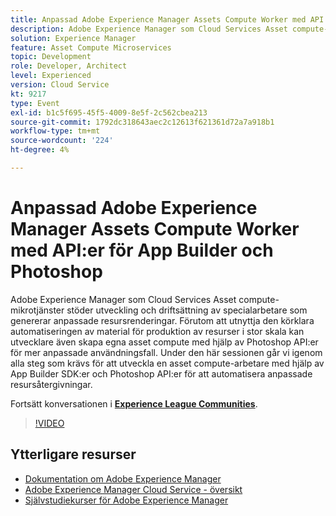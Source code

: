 ```yaml
---
title: Anpassad Adobe Experience Manager Assets Compute Worker med API:er för App Builder och Photoshop
description: Adobe Experience Manager som Cloud Services Asset compute-mikrotjänster stöder utveckling och driftsättning av specialarbetare som genererar anpassade resursrenderingar. Förutom att utnyttja den körklara automatiseringen av material för produktion av resurser i stor skala kan utvecklare även skapa egna asset compute med hjälp av Photoshop API:er för mer anpassade användningsfall. Under den här sessionen går vi igenom alla steg som krävs för att utveckla en asset compute-arbetare med hjälp av App Builder SDK:er och Photoshop API:er för att automatisera anpassade resursåtergivningar.
solution: Experience Manager
feature: Asset Compute Microservices
topic: Development
role: Developer, Architect
level: Experienced
version: Cloud Service
kt: 9217
type: Event
exl-id: b1c5f695-45f5-4009-8e5f-2c562cbea213
source-git-commit: 1792dc318643aec2c12613f621361d72a7a918b1
workflow-type: tm+mt
source-wordcount: '224'
ht-degree: 4%

---
```


# Anpassad Adobe Experience Manager Assets Compute Worker med API:er för App Builder och Photoshop

Adobe Experience Manager som Cloud Services Asset compute-mikrotjänster stöder utveckling och driftsättning av specialarbetare som genererar anpassade resursrenderingar. Förutom att utnyttja den körklara automatiseringen av material för produktion av resurser i stor skala kan utvecklare även skapa egna asset compute med hjälp av Photoshop API:er för mer anpassade användningsfall. Under den här sessionen går vi igenom alla steg som krävs för att utveckla en asset compute-arbetare med hjälp av App Builder SDK:er och Photoshop API:er för att automatisera anpassade resursåtergivningar.

Fortsätt konversationen i **[Experience League Communities](https://adobe.ly/3F6f5sG)**.

>[!VIDEO](https://video.tv.adobe.com/v/337769/?quality=12&learn=on&hidetitle=true)

## Ytterligare resurser

- [Dokumentation om Adobe Experience Manager ](https://experienceleague.adobe.com/docs/experience-manager-cloud-service.html)
- [Adobe Experience Manager Cloud Service - översikt](https://experienceleague.adobe.com/docs/experience-manager-cloud-service/overview/home.html)
- [Självstudiekurser för Adobe Experience Manager](https://experienceleague.adobe.com/docs/experience-manager-tutorials.html)
